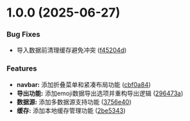 # 1.0.0 (2025-06-27)


### Bug Fixes

* 导入数据前清理缓存避免冲突 ([f45204d](https://github.com/nowscott/JSDBManager/commit/f45204d48b1793e3455278721b53682e2c6fdd68))


### Features

* **navbar:** 添加折叠菜单和紧凑布局功能 ([cbf0a84](https://github.com/nowscott/JSDBManager/commit/cbf0a8441617565ade0c482c3af359c195579de1))
* **导出功能:** 添加emoji数据导出选项并重构导出逻辑 ([296473a](https://github.com/nowscott/JSDBManager/commit/296473a98b92b55a75ae18bf34973517f05d60e6))
* **数据源:** 添加多数据源支持功能 ([3756e40](https://github.com/nowscott/JSDBManager/commit/3756e40ed5702a1c0cfc800bc32978822aed851a))
* **缓存:** 添加本地缓存管理功能 ([2be5343](https://github.com/nowscott/JSDBManager/commit/2be5343a5f2f0a13928f59e262476d6dc6966fa2))
